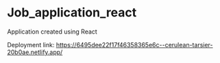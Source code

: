 # Job_application_react
Application created using React

Deployment link: https://6495dee22f17f46358365e6c--cerulean-tarsier-20b0ae.netlify.app/
